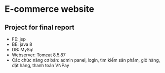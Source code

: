 # E-commerce website
## Project for final report
- FE: jsp
- BE: java 8
- DB: MySql
- Webserver: Tomcat 8.5.87
- Các chức năng cơ bản: admin panel, login, tìm kiếm sản phẩm, giỏ hàng, đặt hàng, thanh toán VNPay
